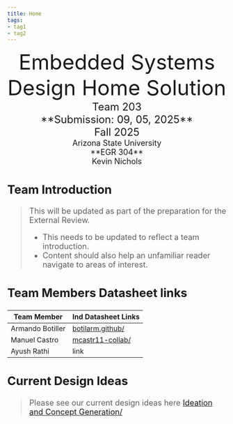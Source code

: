 ```yaml
---
title: Home
tags:
- tag1
- tag2
---
```

<center>
<font size="8">Embedded Systems Design Home Solution<br>
<font size="5">Team 203<br>
**Submission: 09, 05, 2025**<br>
Fall 2025<br>
<font size="4">Arizona State University<br>
**EGR 304**<br>
Kevin Nichols<br>
  

</center>

## Team Introduction
> This will be updated as part of the preparation for the External Review.<br>
>    * This needs to be updated to reflect a team introduction.<br>
>    * Content should also help an unfamiliar reader navigate to areas of interest.


## Team Members Datasheet links

| **Team Member**        |**Ind Datasheet Links** |
| ---------------------- | ------------------------------------------------|
| Armando Botiller       | [botilarm.github/](https://botilarm.github.io/) |
| Manuel Castro          | [mcastr11-collab/](https://github.com/mcastr11-collab) |
| Ayush Rathi            | link |

## Current Design Ideas
> Please see our current design ideas here [Ideation and Concept Generation/](https://asu-egr304-2025-f-203.github.io/EGR304-203.github.io/05-design-ideation/)